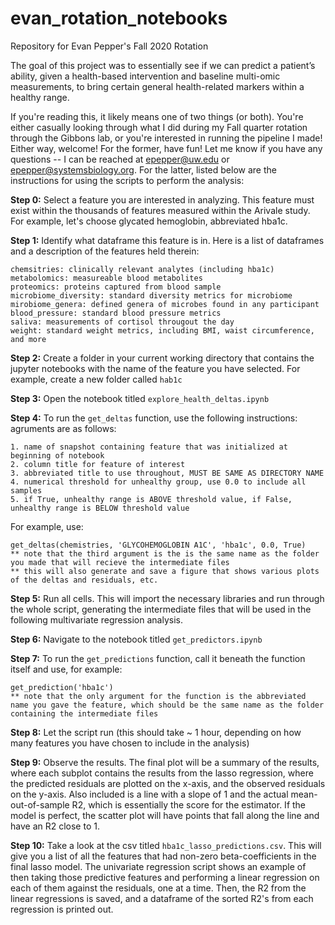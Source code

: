 # evan_rotation_notebooks
Repository for Evan Pepper's Fall 2020 Rotation

The goal of this project was to essentially see if we can predict a patient’s ability, given a health-based intervention and baseline multi-omic measurements, to bring certain general health-related markers within a healthy range.

If you're reading this, it likely means one of two things (or both). You're either casually looking through what I did during my Fall quarter rotation through the Gibbons lab, or you're interested in running the pipeline I made! Either way, welcome! For the former, have fun! Let me know if you have any questions -- I can be reached at epepper@uw.edu or epepper@systemsbiology.org. For the latter, listed below are the instructions for using the scripts to perform the analysis:

**Step 0:** Select a feature you are interested in analyzing. This feature must exist within the thousands of features measured within the Arivale study. For example, let's choose glycated hemoglobin, abbreviated hba1c.

**Step 1:** Identify what dataframe this feature is in. Here is a list of dataframes and a description of the features held therein:
  
    chemsitries: clinically relevant analytes (including hba1c)
    metabolomics: measureable blood metabolites
    proteomics: proteins captured from blood sample
    microbiome_diversity: standard diversity metrics for microbiome
    mirobiome_genera: defined genera of microbes found in any participant
    blood_pressure: standard blood pressure metrics
    saliva: measurements of cortisol througout the day
    weight: standard weight metrics, including BMI, waist circumference, and more
  
**Step 2:** Create a folder in your current working directory that contains the jupyter notebooks with the name of the feature you have selected. For example, create a new folder called `hab1c`

**Step 3:** Open the notebook titled `explore_health_deltas.ipynb`

**Step 4:** To run the `get_deltas` function, use the following instructions:
  agruments are as follows:
  
    1. name of snapshot containing feature that was initialized at beginning of notebook    
    2. column title for feature of interest
    3. abbreviated title to use throughout, MUST BE SAME AS DIRECTORY NAME
    4. numerical threshold for unhealthy group, use 0.0 to include all samples
    5. if True, unhealthy range is ABOVE threshold value, if False, unhealthy range is BELOW threshold value
  
For example, use: 

    get_deltas(chemistries, 'GLYCOHEMOGLOBIN A1C', 'hba1c', 0.0, True)
    ** note that the third argument is the is the same name as the folder you made that will recieve the intermediate files
    ** this will also generate and save a figure that shows various plots of the deltas and residuals, etc.
    
**Step 5:** Run all cells. This will import the necessary libraries and run through the whole script, generating the intermediate files that will be used in the following multivariate regression analysis.

**Step 6:** Navigate to the notebook titled `get_predictors.ipynb`

**Step 7:** To run the `get_predictions` function, call it beneath the function itself and use, for example: 

    get_prediction('hba1c')
    ** note that the only argument for the function is the abbreviated name you gave the feature, which should be the same name as the folder containing the intermediate files
  
**Step 8:** Let the script run (this should take ~ 1 hour, depending on how many features you have chosen to include in the analysis)

**Step 9:** Observe the results. The final plot will be a summary of the results, where each subplot contains the results from the lasso regression, where the predicted residuals are plotted on the x-axis, and the observed residuals on the y-axis. Also included is a line with a slope of 1 and the actual mean-out-of-sample R2, which is essentially the score for the estimator. If the model is perfect, the scatter plot will have points that fall along the line and have an R2 close to 1.

**Step 10:** Take a look at the csv titled `hba1c_lasso_predictions.csv`. This will give you a list of all the features that had non-zero beta-coefficients in the final lasso model. The univariate regression script shows an example of then taking those predictive features and performing a linear regression on each of them against the residuals, one at a time. Then, the R2 from the linear regressions is saved, and a dataframe of the sorted R2's from each regression is printed out.
